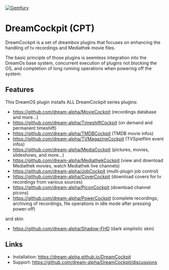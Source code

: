[![Gemfury](https://badge.fury.io/fp/gemfury.svg)](https://gemfury.com/f/partner)

# DreamCockpit (CPT)
DreamCockpit is a set of dreambox plugins that focuses on enhancing the handling of tv recordings and Mediathek movie files. 

The basic principle of those plugins is seemless integration into the DreamOs base system, concurrent execution of plugins not blocking the OS, and completion of long running operations when powering off the system.

## Features
This DreamOS plugin installs ALL DreamCockpit series plugins:
- https://github.com/dream-alpha/MovieCockpit (recordings database and more...)
- https://github.com/dream-alpha/TimeshiftCockpit (on demand and permanent timeshift)
- https://github.com/dream-alpha/TMDBCockpit (TMDB movie infos)
- https://github.com/dream-alpha/TVMagazineCockpit (TVSpielfilm event infos)
- https://github.com/dream-alpha/MediaCockpit (pictures, movies, slideshows, and more...)
- https://github.com/dream-alpha/MediathekCockpit (view and download Mediathek movies, watch Mediathek live channels)
- https://github.com/dream-alpha/JobCockpit (multi-plugin job control)
- https://github.com/dream-alpha/CoverCockpit (download covers for tv recordings from various sources)
- https://github.com/dream-alpha/PiconCockpit (download channel picons)
- https://github.com/dream-alpha/PowerCockpit (complete recordings, archiving of recordings, file operations in idle mode after pressing power-off)

and skin:
- https://github.com/dream-alpha/Shadow-FHD (dark simplistic skin)

## Links
- Installation: https://dream-alpha.github.io/DreamCockpit
- Support: https://github.com/dream-alpha/DreamCockpit/discussions
